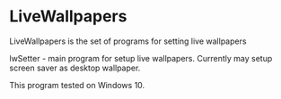 # LiveWallpapers

LiveWallpapers is the set of programs for setting live wallpapers

lwSetter - main program for setup live wallpapers. Currently may setup screen saver as desktop wallpaper.

This program tested on Windows 10.
